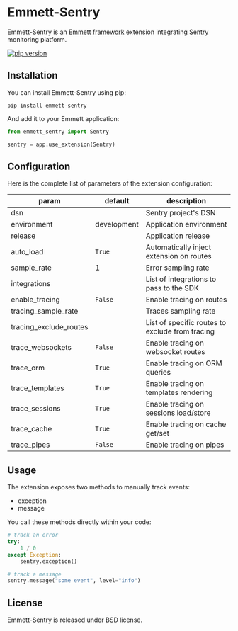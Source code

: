 # Emmett-Sentry

Emmett-Sentry is an [Emmett framework](https://emmett.sh) extension integrating [Sentry](https://sentry.io) monitoring platform.

[![pip version](https://img.shields.io/pypi/v/emmett-sentry.svg?style=flat)](https://pypi.python.org/pypi/emmett-sentry) 

## Installation

You can install Emmett-Sentry using pip:

    pip install emmett-sentry

And add it to your Emmett application:

```python
from emmett_sentry import Sentry

sentry = app.use_extension(Sentry)
```

## Configuration

Here is the complete list of parameters of the extension configuration:

| param | default | description |
| --- | --- | --- |
| dsn | | Sentry project's DSN |
| environment | development | Application environment |
| release | | Application release |
| auto\_load | `True` | Automatically inject extension on routes |
| sample\_rate | 1 | Error sampling rate |
| integrations | | List of integrations to pass to the SDK |
| enable\_tracing | `False` | Enable tracing on routes |
| tracing\_sample\_rate | | Traces sampling rate |
| tracing\_exclude\_routes | | List of specific routes to exclude from tracing | 
| trace\_websockets | `False` | Enable tracing on websocket routes |
| trace\_orm | `True` | Enable tracing on ORM queries |
| trace\_templates | `True` | Enable tracing on templates rendering |
| trace\_sessions | `True` | Enable tracing on sessions load/store |
| trace\_cache | `True` | Enable tracing on cache get/set |
| trace\_pipes | `False` | Enable tracing on pipes |

## Usage

The extension exposes two methods to manually track events:

- exception
- message

You call these methods directly within your code:

```python
# track an error
try:
    1 / 0
except Exception:
    sentry.exception()

# track a message
sentry.message("some event", level="info")
```

## License

Emmett-Sentry is released under BSD license.
